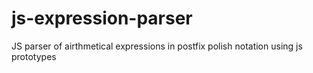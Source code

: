 # js-expression-parser
JS parser of airthmetical expressions in postfix polish notation using js prototypes
